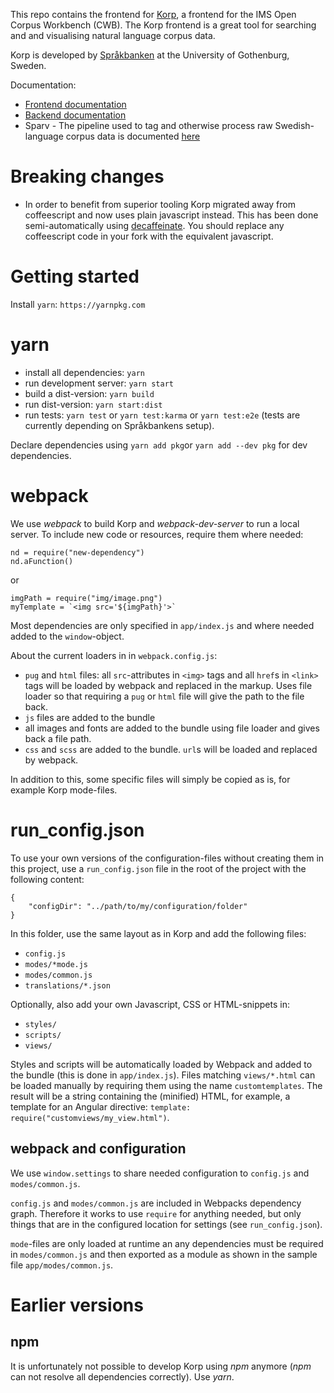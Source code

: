 This repo contains the frontend for [Korp](https://spraakbanken.gu.se/korp), a frontend for the IMS Open Corpus Workbench (CWB). The Korp frontend is a great tool for searching and
and visualising natural language corpus data. 

Korp is developed by [Språkbanken](https://spraakbanken.gu.se) at the University of Gothenburg, Sweden. 

Documentation:
- [Frontend documentation](https://spraakbanken.gu.se/eng/research/infrastructure/korp/distribution/frontend)
- [Backend documentation](https://spraakbanken.gu.se/eng/research/infrastructure/korp/distribution/backend)
- Sparv - The pipeline used to tag and otherwise process raw Swedish-language corpus data is documented [here](https://spraakbanken.gu.se/eng/research/infrastructure/korp/distribution/corpuspipeline)

# Breaking changes
- In order to benefit from superior tooling Korp migrated away from coffeescript and now uses plain javascript instead. This has been done semi-automatically using [decaffeinate](https://decaffeinate-project.org). You should replace any coffeescript code in your fork with the equivalent javascript. 


# Getting started

Install `yarn`: `https://yarnpkg.com`

# yarn

- install all dependencies: `yarn`
- run development server: `yarn start`
- build a dist-version: `yarn build`
- run dist-version: `yarn start:dist`
- run tests: `yarn test` or `yarn test:karma` or `yarn test:e2e` (tests are currently depending on Språkbankens setup).

Declare dependencies using `yarn add pkg`or `yarn add --dev pkg` for dev dependencies.

# webpack

We use *webpack* to build Korp and *webpack-dev-server* to run a local server. To include new code or resources, require
them where needed:

```
nd = require("new-dependency")
nd.aFunction()
```

or

```
imgPath = require("img/image.png")
myTemplate = `<img src='${imgPath}'>`
```

Most dependencies are only specified in `app/index.js` and where needed
added to the `window`-object.

About the current loaders in in `webpack.config.js`:
- `pug` and `html` files: all `src`-attributes in `<img>` tags and all `href`s in `<link>` tags will be
  loaded by webpack and replaced in the markup. Uses file loader so that requiring a `pug`
  or `html` file will give the path to the file back.
- `js` files are added to the bundle
- all images and fonts are added to the bundle using file loader and gives back a file path.
- `css` and `scss` are added to the bundle. `url`s will be loaded and replaced by webpack.

In addition to this, some specific files will simply be copied as is, for example Korp mode-files.

# run_config.json

To use your own versions of the configuration-files without creating them in this project, 
use a `run_config.json` file in the root of the project with the following content:

```
{
    "configDir": "../path/to/my/configuration/folder"
}
```

In this folder, use the same layout as in Korp and add the following files:

- `config.js`
- `modes/*mode.js`
- `modes/common.js`
- `translations/*.json`

Optionally, also add your own Javascript, CSS or HTML-snippets in:

- `styles/`
- `scripts/`
- `views/`

Styles and scripts will be automatically loaded by Webpack and added to the bundle 
(this is done in `app/index.js`).
Files matching `views/*.html` can be loaded manually by requiring them using the name
`customtemplates`. The result will be a string containing the (minified) HTML, for example, a
template for an Angular directive: `template: require("customviews/my_view.html")`.

## webpack and configuration

We use `window.settings` to share needed configuration to `config.js` and `modes/common.js`.

`config.js` and `modes/common.js` are included in Webpacks dependency graph. Therefore it works
to use `require` for anything needed, but only things that are in the configured 
location for settings (see `run_config.json`).

`mode`-files are only loaded at runtime an any dependencies must be required in `modes/common.js` and
then exported as a module as shown in the sample file `app/modes/common.js`.

# Earlier versions

## npm

It is unfortunately not possible to develop Korp using *npm* anymore (*npm* can not resolve all dependencies
correctly). Use *yarn*.
